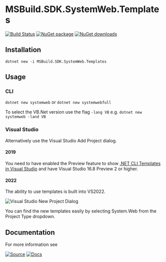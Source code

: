 ﻿# MSBuild.SDK.SystemWeb.Templates

[![Build Status](https://dev.azure.com/flexviews/MSBuild.SDKs.SystemWeb/_apis/build/status/CZEMacLeod.MSBuild.SDK.SystemWeb?branchName=main)](https://dev.azure.com/flexviews/MSBuild.SDKs.SystemWeb/_build/latest?definitionId=69&branchName=main)
[![NuGet package](https://img.shields.io/nuget/v/MSBuild.SDK.SystemWeb.Templates.svg)](https://nuget.org/packages/MSBuild.SDK.SystemWeb.Templates)
[![NuGet downloads](https://img.shields.io/nuget/dt/MSBuild.SDK.SystemWeb.Templates.svg)](https://nuget.org/packages/MSBuild.SDK.SystemWeb.Templates)

## Installation

`dotnet new -i MSBuild.SDK.SystemWeb.Templates`

## Usage

### CLI
`dotnet new systemweb`
or
`dotnet new systemwebfull`

To select the VB.Net version use the flag `-lang VB`
e.g. `dotnet new systemweb -land VB`

### Visual Studio

Alternatively use the Visual Studio Add Project dialog.
#### 2019
You need to have enabled the Preview feature to show [.NET CLI Templates in Visual Studio](https://devblogs.microsoft.com/dotnet/net-cli-templates-in-visual-studio/) and have Visual Studio 16.8 Preview 2 or higher.

#### 2022
The ability to use templates is built into VS2022.

![Visual Studio New Project Dialog](https://raw.githubusercontent.com/CZEMacLeod/MSBuild.SDK.SystemWeb/main/src/MSBuild.SDK.SystemWeb.Templates/images/create-new-project.png)

You can find the new templates easily by selecting System.Web from the Project Type dropdown.

## Documentation

For more information see 

[![Source](https://img.shields.io/badge/github-source-lightgrey?logo=github)](https://github.com/CZEMacLeod/MSBuild.SDK.SystemWeb)
[![Docs](https://img.shields.io/badge/github_pages-docs-lightgrey?logo=github)](https://czemacleod.github.io/MSBuild.SDK.SystemWeb/)
